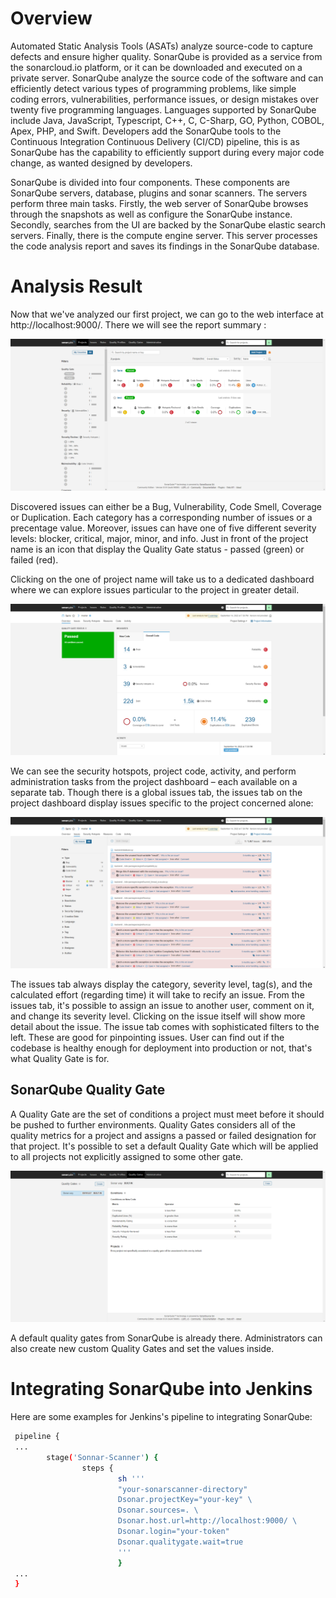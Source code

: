 # Overview

Automated Static Analysis Tools (ASATs) analyze source-code to capture defects and ensure higher quality. SonarQube is provided as a service from the sonarcloud.io platform, or it can be downloaded and executed on a private server. SonarQube analyze the source code of the software and can efficiently detect various types of programming problems, like simple coding errors, vulnerabilities, performance issues, or design mistakes over twenty five programming languages. Languages supported by SonarQube include Java, JavaScript, Typescript, C++, C, C-Sharp, GO, Python, COBOL, Apex, PHP, and Swift. Developers add the SonarQube tools to the Continuous Integration Continuous Delivery (CI/CD) pipeline, this is as SonarQube has the capability to efficiently support during every major code change, as wanted designed by developers.

SonarQube is divided into four components. These components are SonarQube servers, database, plugins and sonar scanners. The servers perform three main tasks. Firstly, the web server of SonarQube browses through the snapshots as well as configure the SonarQube instance. Secondly, searches from the UI are backed by the SonarQube elastic search servers. Finally, there is the compute engine server. This server processes the code analysis report and saves its findings in the SonarQube database.

# Analysis Result

Now that we've analyzed our first project, we can go to the web interface at http://localhost:9000/. There we will see the report summary :

![sq-projects](../img/projects-page.png)

Discovered issues can either be a Bug, Vulnerability, Code Smell, Coverage or Duplication. Each category has a corresponding number of issues or a precentage value. Moreover, issues can have one of five different severity levels: blocker, critical, major, minor, and info. Just in front of the project name is an icon that display the Quality Gate status - passed (green) or failed (red).

Clicking on the one of project name will take us to a dedicated dashboard where we can explore issues particular to the project in greater detail.

![sq-projects](../img/farm-dboard.png)

We can see the security hotspots, project code, activity, and perform administration tasks from the project dashboard – each available on a separate tab. Though there is a global issues tab, the issues tab on the project dashboard display issues specific to the project concerned alone:

![sq-projects](../img/farm-issues.png)

The issues tab always display the category, severity level, tag(s), and the calculated effort (regarding time) it will take to recify an issue. From the issues tab, it's possible to assign an issue to another user, comment on it, and change its severity level. Clicking on the issue itself will show more detail about the issue. The issue tab comes with sophisticated filters to the left. These are good for pinpointing issues. User can find out if the codebase is healthy enough for deployment into production or not, that's what Quality Gate is for.

## SonarQube Quality Gate

A Quality Gate are the set of conditions a project must meet before it should be pushed to further environments. Quality Gates considers all of the quality metrics for a project and assigns a passed or failed designation for that project. It's possible to set a default Quality Gate which will be applied to all projects not explicitly assigned to some other gate.

![sq-projects](../img/farm-qgates.png)

A default quality gates from SonarQube is already there. Administrators can also create new custom Quality Gates and set the values inside.

# Integrating SonarQube into Jenkins

Here are some examples for Jenkins's pipeline to integrating SonarQube:

```bash
 pipeline {
 ...
        stage('Sonnar-Scanner') {
                steps {
                        sh '''
                        "your-sonarscanner-directory"
                        Dsonar.projectKey="your-key" \
                        Dsonar.sources=. \
                        Dsonar.host.url=http://localhost:9000/ \
                        Dsonar.login="your-token"
                        Dsonar.qualitygate.wait=true
                        '''
                        }
 ...
 }
```